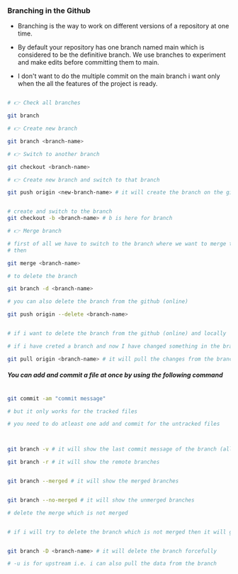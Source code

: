 ### Branching in the Github

- Branching is the way to work on different versions of a repository at one time.

- By default your repository has one branch named main which is considered to be the definitive branch. We use branches to experiment and make edits before committing them to main.

- I don't want to do the multiple commit on the main branch i want only when the all the features of the project is ready.

```bash

# 👉 Check all branches

git branch

# 👉 Create new branch

git branch <branch-name>

# 👉 Switch to another branch

git checkout <branch-name>

# 👉 Create new branch and switch to that branch

git push origin <new-branch-name> # it will create the branch on the github (online)


# create and switch to the branch
git checkout -b <branch-name> # b is here for branch

# 👉 Merge branch

# first of all we have to switch to the branch where we want to merge the branch
# then

git merge <branch-name>

# to delete the branch

git branch -d <branch-name>

# you can also delete the branch from the github (online)

git push origin --delete <branch-name>


# if i want to delete the branch from the github (online) and locally

# if i have creted a branch and now I have changed something in the branch from which i have crated the branch and now i want those changes in the new branch then i can use the following command

git pull origin <branch-name> # it will pull the changes from the branch from which i have created the branch

```

##### You can add and commit a file at once by using the following command

```bash

git commit -am "commit message"

# but it only works for the tracked files

# you need to do atleast one add and commit for the untracked files



git branch -v # it will show the last commit message of the branch (all branches remote + local) v for verbose detail

git branch -r # it will show the remote branches


git branch --merged # it will show the merged branches


git branch --no-merged # it will show the unmerged branches

# delete the merge which is not merged


# if i will try to delete the branch which is not merged then it will give me the warning the reason is that if i will delete the branch then i will lose the data


git branch -D <branch-name> # it will delete the branch forcefully

# -u is for upstream i.e. i can also pull the data from the branch

```
